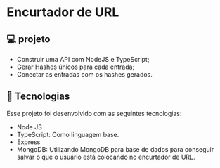 # Encurtador de URL

## 💻 projeto
* Construir uma API com NodeJS e TypeScript;
* Gerar Hashes únicos para cada entrada;
* Conectar as entradas com os hashes gerados.

## 🚀 Tecnologias

Esse projeto foi desenvolvido com as seguintes tecnologias:

- Node.JS
- TypeScript: Como linguagem base.
- Express
- MongoDB: Utilizando MongoDB para base de dados para conseguir salvar o que o usuário está colocando no encurtador de URL.
